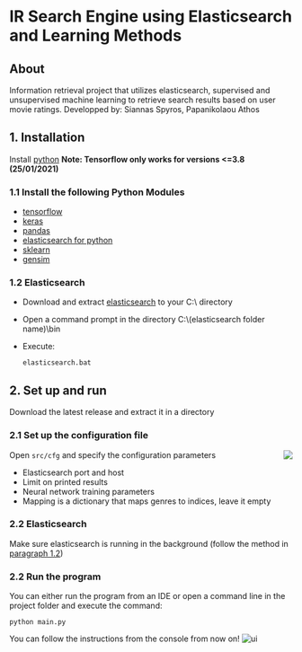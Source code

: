 # IR Search Engine using Elasticsearch and Learning Methods
## About
Information retrieval project that utilizes elasticsearch, supervised and unsupervised machine learning to retrieve search results based on user movie ratings.
Developped by: Siannas Spyros, Papanikolaou Athos

## 1. Installation
Install [python](www.python.org) **Note: Tensorflow only works for versions <=3.8 (25/01/2021)**
### 1.1 Install the following Python Modules
- [tensorflow](https://www.tensorflow.org/install/)
- [keras](https://pypi.org/project/Keras/)
- [pandas](https://pandas.pydata.org/pandas-docs/stable/getting_started/install.html)
- [elasticsearch for python](https://pypi.org/project/elasticsearch/)
- [sklearn](https://scikit-learn.org/stable/install.html)
- [gensim](https://pypi.org/project/gensim/)

### 1.2 Elasticsearch
- Download and extract [elasticsearch](https://www.elastic.co/downloads/elasticsearch) to your C:\ directory
- Open a command prompt in the directory C:\\(elasticsearch folder name)\bin
- Execute:

      elasticsearch.bat

## 2. Set up and run
Download the latest release and extract it in a directory
### 2.1 Set up the configuration file
<img align="right" src="https://i.imgur.com/FcA5ez3.png">

Open `src/cfg` and specify the configuration parameters
- Elasticsearch port and host
- Limit on printed results
- Neural network training parameters
- Mapping is a dictionary that maps genres to indices, leave it empty


### 2.2 Elasticsearch
Make sure elasticsearch is running in the background (follow the method in [paragraph 1.2](###1.2-Elasticsearch))
### 2.2 Run the program
You can either run the program from an IDE or open a command line in the project folder and execute the command:

    python main.py

You can follow the instructions from the console from now on!
![ui](https://i.imgur.com/BOhpBXT.png)

